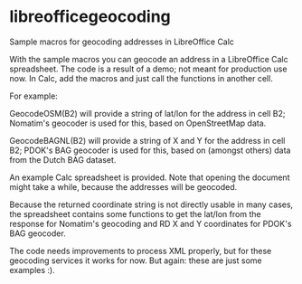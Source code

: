 # libreofficegeocoding
Sample macros for geocoding addresses in LibreOffice Calc

With the sample macros you can geocode an address in a LibreOffice Calc spreadsheet. The code is a result of a demo; not meant for production use now. In Calc, add the macros and just call the functions in another cell.

For example:

GeocodeOSM(B2) will provide a string of lat/lon for the address in cell B2; Nomatim's geocoder is used for this, based on OpenStreetMap data.

GeocodeBAGNL(B2) will provide a string of X and Y for the address in cell B2; PDOK's BAG geocoder is used for this, based on (amongst others) data from the Dutch BAG dataset.

An example Calc spreadsheet is provided. Note that opening the document might take a while, because the addresses will be geocoded.

Because the returned coordinate string is not directly usable in many cases, the spreadsheet contains some functions to get the lat/lon from the response for Nomatim's geocoding and RD X and Y coordinates for PDOK's BAG geocoder.

The code needs improvements to process XML properly, but for these geocoding services it works for now. But again: these are just some examples :).

